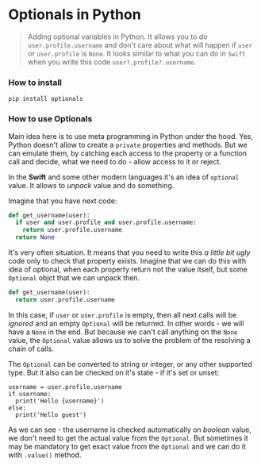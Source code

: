 # Optionals in Python

> Adding optional variables in Python. It allows you to do `user.profile.username` and don't care about what will happen if `user` or `user.profile` is `None`. It looks similar to what you can do in `Swift` when you write this code `user?.profile?.username`.

### How to install

```
pip install optionals
```

### How to use Optionals

Main idea here is to use meta programming in Python under the hood. Yes, Python doesn't allow to create a `private` properties and methods. But we can emulate them, by catching each access to the property or a function call and decide, what we need to do - allow access to it or reject.

In the **Swift** and some other modern languages it's an idea of `optional` value. It allows to *unpack* value and do something.

Imagine that you have next code:

```python
def get_username(user):
  if user and user.profile and user.profile.username:
    return user.profile.username
  return None
```

It's very often situation. It means that you need to write this *a little bit ugly* code only to check that property exists.
Imagine that we can do this with idea of optional, when each property return not the value itself, but some `Optional` objct that we can unpack then.

```python
def get_username(user):
  return user.profile.username
```

In this case, if `user` or `user.profile` is empty, then all next calls will be *ignored* and an empty `Optional` will be returned. In other words - we will have a `None` in the end. But because we can't call anything on the `None` value, the `Optional` value allows us to solve the problem of the resolving a chain of calls.

The `Optional` can be converted to string or integer, or any other supported type. But it also can be checked on it's state - if it's set or unset:

```
username = user.profile.username
if username:
  print('Hello {username}')
else:
  print('Hello guest')
```

As we can see - the username is checked automatically on *boolean* value, we don't need to get the actual value from the `Optional`. But sometimes it may be mandatory to get exact value from the `Optional` and we can do it with `.value()` method.

